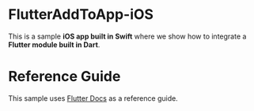 # FlutterAddToApp-iOS

This is a sample **iOS app built in Swift** where we show how to integrate a **Flutter module built in Dart**.

# Reference Guide

This sample uses  [Flutter Docs](https://docs.flutter.dev/add-to-app) as a reference guide.
